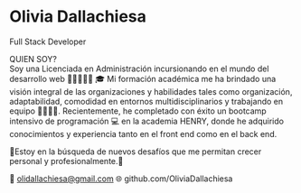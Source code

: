 # Olivia Dallachiesa 
Full Stack Developer

QUIEN SOY?
<br/>
Soy una Licenciada en Administración incursionando en el mundo del desarrollo web 🙌🏼👩🏼‍💻
🎓 Mi formación académica me ha brindado una visión integral de las organizaciones y habilidades tales como organización, adaptabilidad, comodidad en entornos multidisciplinarios y trabajando en equipo 🫱🏼‍🫲🏽. Recientemente, he completado con éxito un bootcamp intensivo de programación 💻 en la academia HENRY, donde he adquirido conocimientos y experiencia tanto en el front end como en el back end.



🚀Estoy en la búsqueda de nuevos desafíos que me permitan crecer personal y profesionalmente.🚀

📧 olidallachiesa@gmail.com
🌐 github.com/OliviaDallachiesa


